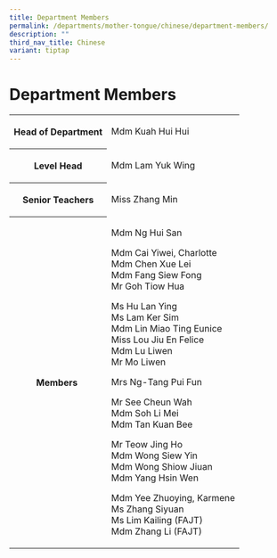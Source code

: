 ```yaml
---
title: Department Members
permalink: /departments/mother-tongue/chinese/department-members/
description: ""
third_nav_title: Chinese
variant: tiptap
---
```

<h1>Department Members</h1>
<table style="minWidth: 50px">
<colgroup>
<col>
<col>
</colgroup>
<tbody>
<tr>
<th rowspan="1" colspan="1">
<p>Head of Department</p>
</th>
<td rowspan="1" colspan="1">
<p>Mdm Kuah Hui Hui</p>
</td>
</tr>
<tr>
<th rowspan="1" colspan="1">
<p>Level Head</p>
</th>
<td rowspan="1" colspan="1">
<p>Mdm Lam Yuk Wing</p>
</td>
</tr>
<tr>
<th rowspan="1" colspan="1">
<p>Senior Teachers</p>
</th>
<td rowspan="1" colspan="1">
<p>Miss Zhang Min</p>
</td>
</tr>
<tr>
<th rowspan="1" colspan="1">
<p>Members&nbsp;</p>
</th>
<td rowspan="1" colspan="1">
<p>Mdm Ng Hui San</p>
<p>Mdm Cai Yiwei,&nbsp;Charlotte
<br>Mdm Chen Xue Lei
<br>Mdm Fang Siew Fong
<br>Mr Goh Tiow Hua</p>
<p>Ms Hu Lan Ying
<br>Ms Lam Ker Sim
<br>Mdm Lin Miao Ting Eunice
<br>Miss Lou Jiu En Felice
<br>Mdm Lu Liwen
<br>Mr Mo Liwen</p>
<p>Mrs Ng-Tang Pui Fun</p>
<p>Mr See Cheun Wah&nbsp;
<br>Mdm Soh Li Mei
<br>Mdm Tan Kuan Bee</p>
<p>Mr Teow Jing Ho
<br>Mdm Wong Siew Yin
<br>Mdm Wong Shiow Jiuan
<br>Mdm Yang Hsin Wen</p>
<p>Mdm Yee Zhuoying, Karmene
<br>Ms Zhang Siyuan
<br>Ms Lim Kailing (FAJT)
<br>Mdm Zhang Li (FAJT)</p>
</td>
</tr>
</tbody>
</table>
<p></p>